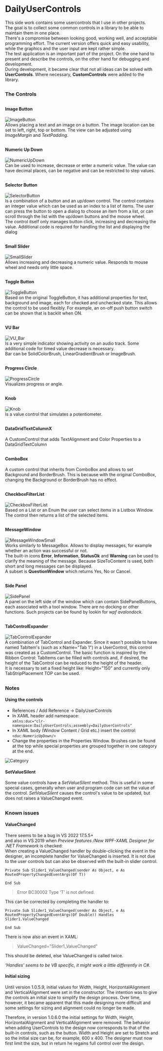 # DailyUserControls
This side work contains some usercontrols that I use in other projects.  
The goal is to collect some common controls in a library to be able to maintain them in one place.  
There's a compromise between looking good, working well, and acceptable programming effort.
The current version offers quick and easy usability, while the graphics and the user input are kept rather simple.  
The test application is an important part of the project. On the one hand to present and describe the controls, on the other hand for debugging and development.  
During development, it became clear that not all ideas can be solved with **UserControls**. Where necessary, **CustomControls** were added to the library.


##
### The Controls

##
#### Image Button
![ImageButton](https://user-images.githubusercontent.com/88147904/236563904-b4d02a48-60af-43fd-9e03-8d6ee09edc90.PNG)  
 Allows placing a text and an image on a button. The image location can be set to left, right, top or bottom.
 The view can be adjusted using *ImageMargin* and *TextPadding*.
 
##
#### Numeric Up Down
![NumericUpDown](https://user-images.githubusercontent.com/88147904/236563999-ddb60ac5-b0bd-439d-b84a-3d27cfa4fd18.PNG)  
Can be used to increase, decrease or enter a numeric value.
The value can have decimal places, can be negative and can be restricted to step values.

##
#### Selector Button
![SelectorButton](https://user-images.githubusercontent.com/88147904/236564028-7c245dec-0e85-4ff0-a13d-e3afea0b53d5.PNG)  
Is a combination of a button and an up/down control. The control contains an integer value which can be used as an index to a list of items.
The user can press the button to open a dialog to choose an item from a list, or can scroll through the list with the up/down buttons and the mouse wheel.  
The control itself only manages button click, increasing and decreasing the value. Additional code is required for handling the list and displaying the dialog

##
#### Small Slider
![SmallSlider](https://user-images.githubusercontent.com/88147904/236564707-593c6bf1-cb88-48b1-bbfd-1c15aa76675a.PNG)  
Allows increasing and decreasing a numeric value. Responds to mouse wheel and needs only little space.

##
#### Toggle Button
![ToggleButton](https://user-images.githubusercontent.com/88147904/236564734-5005cba6-acdb-4b5d-9930-59057779eb31.PNG)  
Based on the original ToggleButton, it has additional properties for text, background and image, each for checked and unchecked state.
This allows the control to be used flexibly. For example, an on-off push button switch can be shown that is backlit when ON.

##
#### VU Bar
![VU_Bar](https://user-images.githubusercontent.com/88147904/236564761-2143aa9c-e7e7-46b4-96c7-acfc371fe6e4.PNG)  
Is a very simple indicator showing activity on an audio track.
Some additional code for timed value decrease is necessary.  
Bar can be SolidColorBrush, LinearGradientBrush or ImageBrush.


##
#### Progress Circle
![ProgressCircle](https://user-images.githubusercontent.com/88147904/236564902-81b50848-d7fb-4400-aa28-65f055ec450d.PNG)  
Visualizes progress or angle.

##
#### Knob
![Knob](https://user-images.githubusercontent.com/88147904/236564934-270e07cd-a5e8-4b54-b6fe-ae467bf36556.PNG)  
Is a value control that simulates a potentiometer.

##
#### DataGridTextColumnX
A CustomControl that adds TextAlignment and Color Properties to a DataGridTextColumn

##
#### ComboBox
A custom control that inherits from ComboBox and allows to set Background and BorderBrush. This is because with the original ComboBox, changing the Background or BorderBrush has no effect.

##
#### CheckboxFilterList
![CheckboxFilterList](https://github.com/operatortwo/DailyUserControls/assets/88147904/7db2466d-a989-47b9-a2f4-1dbec5e7aa4f)  
Based on a List or an Enum the user can select items in a Listbox Window.
The control then returns a list of the selected items.

##
#### MessageWindow
![MessageWindowSmall](https://github.com/user-attachments/assets/e690ce65-17fa-472f-96ad-393571c4e0e8)  
Works similarly to MessageBox. Allows to display messages, for example whether an action was successful or not.  
The built-in icons **Error**, **Information**, **StatusOk** and **Warning** can be used to clarify the meaning of the message.
Because SizeToContent is used, both short and long messages can be displayed.  
A subset is **QuestionWindow** which returns Yes, No or Cancel.

##
#### Side Panel
![SidePanel](https://user-images.githubusercontent.com/88147904/236564981-e5dd04d4-f29e-4a35-98a6-0283e260c5d0.PNG)  
A panel on the left side of the window which can contain SidePanelButtons, each associated with a tool window.
There are no docking or other functions. Such projects can be found by lookin for *wpf avalondock*.

##
#### TabControlExpander
![TabControlExpander](https://github.com/operatortwo/DailyUserControls/assets/88147904/1f424a6b-2d52-471d-a7a6-372abc70c024)  
A combination of TabControl and Expander.
Since it wasn't possible to have named TabItem's
(such as x:Name="Tab 1") in a UserControl, this control was created as a CustomControl.
The basic function is inspired by the Ribbon Control: TabItems can be filled with controls and, if desired, the height of the TabControl can be reduced to the height of the header.  
It is necessary to set a fixed height like: Height="150" and currently only TabStripPlacement TOP can be used.

##
### Notes

#### Using the controls

- References / Add Reference -> DailyUserControls
- In XAML header add namespace:  
````xmlns:duc="clr-namespace:DailyUserControls;assembly=DailyUserControls"````
- In XAML body (Window Content / Grid etc.) insert the control: ```<duc:NumericUpDown/>```
- Change the properties in the Properties Window. Brushes can be found at the top while special properties are grouped together in one category at the end.  

![Category](https://github.com/operatortwo/DailyUserControls/assets/88147904/d96d9bc4-ab6c-4be6-8173-6c0fda000a1b)


#### SetValueSilent
Some value controls have a *SetValueSilent* method. This is useful in some special cases, generally when user and program code can set the value of the control.
*SetValueSilent* causes the control's value to be updated, but does not raises a ValueChanged event.

##
### Known issues
#### ValueChanged

There seems to be a bug in VS 2022 17.5.5+  
and also in VS 2019 when *Preview  features* */New WPF-XAML Designer for .NET Framework* is checked:  
When creating a ValueChanged handler by double-clicking the event in the designer, an incomplete handler for ValueChanged is inserted.
It is not due to the user controls but can also be observed with the built-in slider control.

```
Private Sub Slider1_ValueChanged(sender As Object, e As RoutedPropertyChangedEventArgs(Of T))

End Sub
```
> Error BC30002 Type ‘T’ is not defined.

This can be corrected by completing the handler to:
```
Private Sub Slider1_ValueChanged(sender As Object, e As RoutedPropertyChangedEventArgs(Of Double)) Handles Slider1.ValueChanged

End Sub
```
There is now also an event in XAML:
> ValueChanged="Slider1_ValueChanged"  

This should be deleted, else ValueChanged is called twice.  

*'Handles' seems to be VB specific, it might work a little differently in C#.*

#### Initial sizing

Until version 1.0.5.9, initial values ​​for Width, Height, HorizontalAlignment and VerticalAlignment were set in the constructor.
The intention was to give the controls an initial size to simplify the design process.
Over time, however, it became apparent that this made designing more difficult and some settings for sizing and alignment could no longer be made.  

Therefore, in version 1.0.6.0 the initial settings for Width, Height, HorizontalAlignment and VerticalAlignment were removed. 
The behavior when adding UserControls to the design now corresponds to that of the built-in controls, such as the button. Width and Height are set to Stretch and so the initial size can be, for example, 600 x 400.
The designer must now first limit the size, but in return he regains full control over the design.
